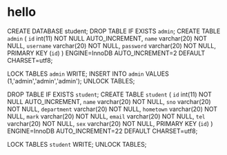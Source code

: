 # hello
CREATE DATABASE student;
DROP TABLE IF EXISTS `admin`;
CREATE TABLE `admin` (
 `id` int(11) NOT NULL AUTO_INCREMENT,
 `name` varchar(20) NOT NULL,
 `username` varchar(20) NOT NULL,
 `password` varchar(20) NOT NULL,
 PRIMARY KEY (`id`)
) ENGINE=InnoDB AUTO_INCREMENT=2 DEFAULT CHARSET=utf8;
 
LOCK TABLES `admin` WRITE;
INSERT INTO `admin` VALUES (1,'admin','admin','admin');
UNLOCK TABLES;
 
DROP TABLE IF EXISTS `student`;
CREATE TABLE `student` (
 `id` int(11) NOT NULL AUTO_INCREMENT,
 `name` varchar(20) NOT NULL,
 `sno` varchar(20) NOT NULL,
 `department` varchar(20) NOT NULL,
 `hometown` varchar(20) NOT NULL,
 `mark` varchar(20) NOT NULL,
 `email` varchar(20) NOT NULL,
 `tel` varchar(20) NOT NULL,
 `sex` varchar(20) NOT NULL,
 PRIMARY KEY (`id`)
) ENGINE=InnoDB AUTO_INCREMENT=22 DEFAULT CHARSET=utf8;
 
LOCK TABLES `student` WRITE;
UNLOCK TABLES;

